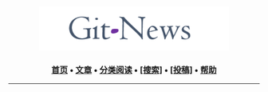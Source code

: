 <p align="center">
  <a href="https://git-news.github.io"><img src="./.git-news/logo.png" alt="Git-News" width="380"></a>
<h3 align="center">
   <a href="#key-features">首页</a> •
  <a href="#how-to-use">文章</a> •
  <a href="#how-to-use">分类阅读</a> •  
  <a href="#credits">[搜索]</a> •
<a href="#download">[投稿]</a> •
  <a href="#related">帮助</a>
</h3>
</p>
<hr/>


